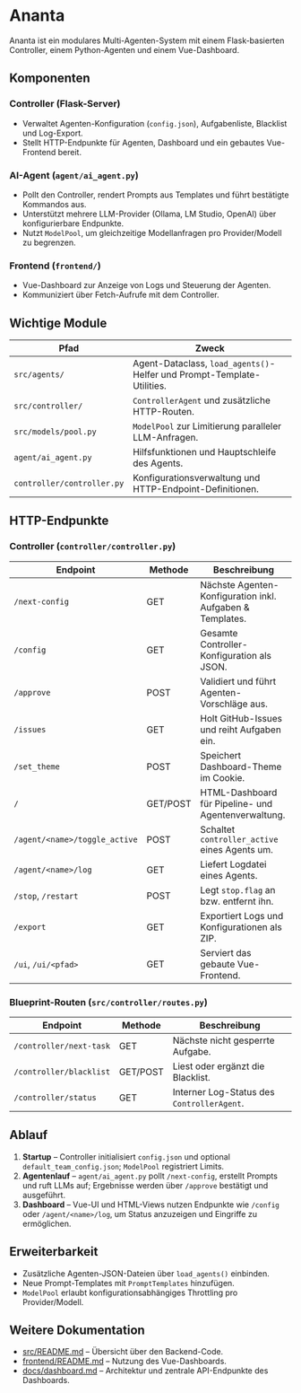 # Ananta

Ananta ist ein modulares Multi-Agenten-System mit einem Flask-basierten Controller, einem Python-Agenten und einem Vue-Dashboard.

## Komponenten

### Controller (Flask-Server)
- Verwaltet Agenten-Konfiguration (`config.json`), Aufgabenliste, Blacklist und Log-Export.
- Stellt HTTP-Endpunkte für Agenten, Dashboard und ein gebautes Vue-Frontend bereit.

### AI-Agent (`agent/ai_agent.py`)
- Pollt den Controller, rendert Prompts aus Templates und führt bestätigte Kommandos aus.
- Unterstützt mehrere LLM-Provider (Ollama, LM Studio, OpenAI) über konfigurierbare Endpunkte.
- Nutzt `ModelPool`, um gleichzeitige Modellanfragen pro Provider/Modell zu begrenzen.

### Frontend (`frontend/`)
- Vue-Dashboard zur Anzeige von Logs und Steuerung der Agenten.
- Kommuniziert über Fetch-Aufrufe mit dem Controller.

## Wichtige Module

| Pfad | Zweck |
| ---- | ----- |
| `src/agents/` | Agent-Dataclass, `load_agents()`-Helfer und Prompt-Template-Utilities. |
| `src/controller/` | `ControllerAgent` und zusätzliche HTTP-Routen. |
| `src/models/pool.py` | `ModelPool` zur Limitierung paralleler LLM-Anfragen. |
| `agent/ai_agent.py` | Hilfsfunktionen und Hauptschleife des Agents. |
| `controller/controller.py` | Konfigurationsverwaltung und HTTP-Endpoint-Definitionen. |

## HTTP-Endpunkte

### Controller (`controller/controller.py`)

| Endpoint | Methode | Beschreibung |
| -------- | ------- | ------------ |
| `/next-config` | GET | Nächste Agenten-Konfiguration inkl. Aufgaben & Templates. |
| `/config` | GET | Gesamte Controller-Konfiguration als JSON. |
| `/approve` | POST | Validiert und führt Agenten-Vorschläge aus. |
| `/issues` | GET | Holt GitHub-Issues und reiht Aufgaben ein. |
| `/set_theme` | POST | Speichert Dashboard-Theme im Cookie. |
| `/` | GET/POST | HTML-Dashboard für Pipeline- und Agentenverwaltung. |
| `/agent/<name>/toggle_active` | POST | Schaltet `controller_active` eines Agents um. |
| `/agent/<name>/log` | GET | Liefert Logdatei eines Agents. |
| `/stop`, `/restart` | POST | Legt `stop.flag` an bzw. entfernt ihn. |
| `/export` | GET | Exportiert Logs und Konfigurationen als ZIP. |
| `/ui`, `/ui/<pfad>` | GET | Serviert das gebaute Vue-Frontend. |

### Blueprint-Routen (`src/controller/routes.py`)

| Endpoint | Methode | Beschreibung |
| -------- | ------- | ------------ |
| `/controller/next-task` | GET | Nächste nicht gesperrte Aufgabe. |
| `/controller/blacklist` | GET/POST | Liest oder ergänzt die Blacklist. |
| `/controller/status` | GET | Interner Log-Status des `ControllerAgent`. |

## Ablauf

1. **Startup** – Controller initialisiert `config.json` und optional `default_team_config.json`; `ModelPool` registriert Limits.
2. **Agentenlauf** – `agent/ai_agent.py` pollt `/next-config`, erstellt Prompts und ruft LLMs auf; Ergebnisse werden über `/approve` bestätigt und ausgeführt.
3. **Dashboard** – Vue-UI und HTML-Views nutzen Endpunkte wie `/config` oder `/agent/<name>/log`, um Status anzuzeigen und Eingriffe zu ermöglichen.

## Erweiterbarkeit

- Zusätzliche Agenten-JSON-Dateien über `load_agents()` einbinden.
- Neue Prompt-Templates mit `PromptTemplates` hinzufügen.
- `ModelPool` erlaubt konfigurationsabhängiges Throttling pro Provider/Modell.

## Weitere Dokumentation

- [src/README.md](src/README.md) – Übersicht über den Backend-Code.
- [frontend/README.md](frontend/README.md) – Nutzung des Vue-Dashboards.
- [docs/dashboard.md](docs/dashboard.md) – Architektur und zentrale API-Endpunkte des Dashboards.

